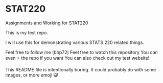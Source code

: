 # STAT220
Assignments and Working for STAT220


This is my test repo.

I will use this for demonstrating various STATS 220 related things.

Feel free to follow me (bhp72)
Feel free to watch this repository
You can even ⭐ the repo if you want
You can also check out my test website!

This README file is intentionally boring. It could probably do with some images, or more emoji 😺
